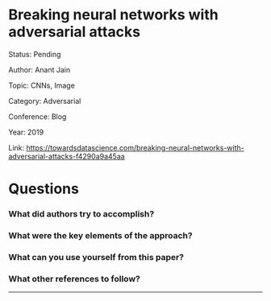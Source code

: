 # Breaking neural networks with adversarial attacks
Status: Pending

Author: Anant Jain

Topic: CNNs, Image 

Category: Adversarial

Conference: Blog

Year: 2019

Link: https://towardsdatascience.com/breaking-neural-networks-with-adversarial-attacks-f4290a9a45aa

# Questions

### What did authors try to accomplish?

### What were the key elements of the approach?

### What can you use yourself from this paper?

### What other references to follow?

---